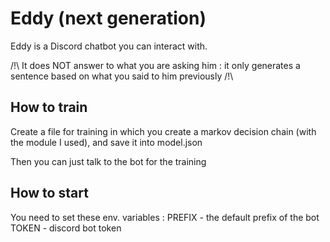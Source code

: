 # Eddy (next generation)

Eddy is a Discord chatbot you can interact with.

/!\ It does NOT answer to what you are asking him : it only generates a sentence based on what you said to him previously /!\

## How to train

Create a file for training in which you create a markov decision chain (with the module I used), and save it into model.json

Then you can just talk to the bot for the training

## How to start

You need to set these env. variables : 
PREFIX - the default prefix of the bot
TOKEN  - discord bot token




